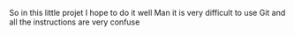 So in this little projet I hope to do it well
Man it is very difficult to use Git and all the instructions are very confuse
